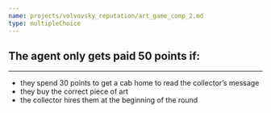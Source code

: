 ```yaml
---
name: projects/volvovsky_reputation/art_game_comp_2.md
type: multipleChoice
---
```


## The agent only gets paid 50 points if:

---

- they spend 30 points to get a cab home to read the collector’s message
- they buy the correct piece of art
- the collector hires them at the beginning of the round
